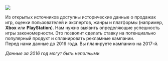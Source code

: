 ![](https://i.ibb.co/h2wfnr3/Games-2000x1125.jpg)

Из открытых источников доступны исторические данные о продажах игр, оценки пользователей и экспертов, жанры и платформы (например, **Xbox** или **PlayStation**). Нам нужно выявить определяющие успешность игры закономерности. Это позволит сделать ставку на потенциально популярный продукт и спланировать рекламные кампании.  
Перед нами данные до 2016 года. Вы планируете кампанию на 2017-й.
 
*Данные за 2016 год могут быть неполными*
